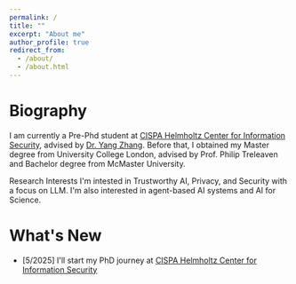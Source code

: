 ```yaml
---
permalink: /
title: ""
excerpt: "About me"
author_profile: true
redirect_from: 
  - /about/
  - /about.html
---
```



Biography
======
I am currently a Pre-Phd student at [CISPA Helmholtz Center for Information Security](https://cispa.de), advised by [Dr. Yang Zhang](https://yangzhangalmo.github.io/). Before that, I obtained my Master degree from University College London, advised by Prof. Philip Treleaven and Bachelor degree from McMaster University.


Research Interests
I'm intested in Trustworthy AI, Privacy, and Security with a focus on LLM. I'm also interested in agent-based AI systems and AI for Science.

What's New
======
- [5/2025] I'll start my PhD journey at [CISPA Helmholtz Center for Information Security](https://cispa.de)


<!-- Education
======
**2020.2-Now** &nbsp;&nbsp;&nbsp;&nbsp; Ph.D Student of Computer Science, CISPA Helmholtz Center for Information Security
<br>
**Advisor**: Dr. [Yang Zhang](https://yangzhangalmo.github.io/).

